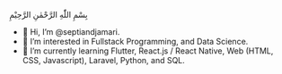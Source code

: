 بِسْمِ اللّٰهِ الرَّحْمٰنِ الرَّحِيْمِ

- 👋 Hi, I’m @septiandjamari.
- 👀 I’m interested in Fullstack Programming, and Data Science.
- 🌱 I’m currently learning Flutter, React.js / React Native, Web (HTML, CSS, Javascript), Laravel, Python, and SQL.

<!---
septiandjamari/septiandjamari is a ✨ special ✨ repository because its `README.md` (this file) appears on your GitHub profile.
You can click the Preview link to take a look at your changes.
--->
